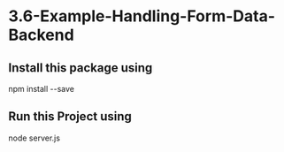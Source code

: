 # 3.6-Example-Handling-Form-Data-Backend

## Install this package using 
npm install --save

## Run this Project using
node server.js
